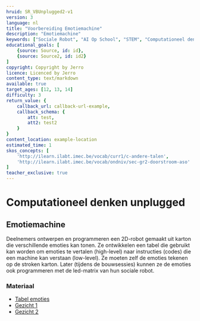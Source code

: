 ```yaml
---
hruid: SR_VBUnplugged2-v1
version: 3
language: nl
title: "Voorbereiding Emotiemachine"
description: "Emotiemachine"
keywords: ["Sociale Robot", "AI Op School", "STEM", "Computationeel denken", "Grafisch programmeren"]
educational_goals: [
    {source: Source, id: id}, 
    {source: Source2, id: id2}
]
copyright: Copyright by Jerro
licence: Licenced by Jerro
content_type: text/markdown
available: true
target_ages: [12, 13, 14]
difficulty: 3
return_value: {
    callback_url: callback-url-example,
    callback_schema: {
        att: test,
        att2: test2
    }
}
content_location: example-location
estimated_time: 1
skos_concepts: [
    'http://ilearn.ilabt.imec.be/vocab/curr1/c-andere-talen', 
    'http://ilearn.ilabt.imec.be/vocab/ondniv/sec-gr2-doorstroom-aso'
]
teacher_exclusive: true
---
```

# Computationeel denken unplugged
## Emotiemachine

Deelnemers ontwerpen en programmeren een 2D-robot gemaakt uit karton die verschillende emoties kan tonen. Ze ontwikkelen een tabel die gebruikt kan worden om emoties te vertalen (high-level) naar instructies (codes) die een machine kan verstaan (low-level). Ze moeten zelf de emoties tekenen op de stroken karton. Later (tijdens de bouwsessies) kunnen ze de emoties ook programmeren met de led-matrix van hun sociale robot.

### Materiaal
* [Tabel emoties](embed/emotiemachine_gids.pdf "tabel")
* [Gezicht 1](embed/emotiemachine_gewoon_nl.pdf "gezicht gewoon")
* [Gezicht 2](embed/emotiemachine_matrices_nl.pdf "gezicht 2")